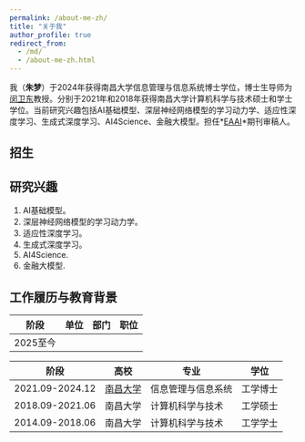 ```yaml
---
permalink: /about-me-zh/
title: "关于我"
author_profile: true
redirect_from: 
  - /md/
  - /about-me-zh.html 
---
```


我（**朱梦**）于2024年获得南昌大学信息管理与信息系统博士学位，博士生导师为[闵卫东](https://smcs.ncu.edu.cn/szdw/jsml/ce79f6f094154067a7dda50292b90603.htm)教授。分别于2021年和2018年获得南昌大学计算机科学与技术硕士和学士学位。当前研究兴趣包括AI基础模型、深层神经网络模型的学习动力学、适应性深度学习、生成式深度学习、AI4Science、金融大模型。担任*[EAAI](https://www.sciencedirect.com/journal/engineering-applications-of-artificial-intelligence)*期刊审稿人。

## 招生

## 研究兴趣

1. AI基础模型。
2. 深层神经网络模型的学习动力学。
3. 适应性深度学习。
4. 生成式深度学习。
5. AI4Science.
6. 金融大模型.

## 工作履历与教育背景

<div class="table-wrapper-about-work-experience">
  <table>
    <thead>
      <tr>
        <th>阶段</th>
        <th>单位</th>
        <th>部门</th>
        <th>职位</th>
      </tr>
    </thead>
    <tbody>
      <tr>
        <td>2025至今</td>
        <td></td>
        <td></td>
        <td></td>
      </tr>
    </tbody>
  </table>
</div>
<div class="table-wrapper-about-education">
  <table>
    <thead>
      <tr>
        <th>阶段</th>
        <th>高校</th>
        <th>专业</th>
        <th>学位</th>
      </tr>
    </thead>
    <tbody>
      <tr>
        <td>2021.09-2024.12</td>
        <td><a href="https://www.ncu.edu.cn" target="_blank" rel="noopener">南昌大学</a></td>
        <td>信息管理与信息系统</td>
        <td>工学博士</td>
      </tr>
      <tr>
        <td>2018.09-2021.06</td>
        <td>南昌大学</td>
        <td>计算机科学与技术</td>
        <td>工学硕士</td>
      </tr>
      <tr>
        <td>2014.09-2018.06</td>
        <td>南昌大学</td>
        <td>计算机科学与技术</td>
        <td>工学学士</td>
      </tr>
    </tbody>
  </table>
</div>
